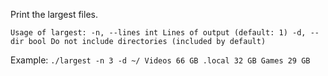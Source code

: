 Print the largest files.

`Usage of largest:
  -n, --lines int
    	Lines of output (default: 1)
  -d, --dir bool
    	Do not include directories (included by default)`

Example:
`./largest -n 3 -d ~/
Videos 66 GB
.local 32 GB
Games 29 GB`
